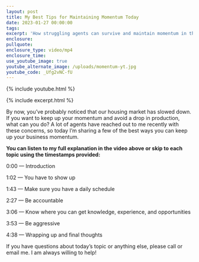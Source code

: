 ```yaml
---
layout: post
title: My Best Tips for Maintaining Momentum Today
date: 2023-01-27 00:00:00
tags:
excerpt: 'How struggling agents can survive and maintain momentum in this market. '
enclosure:
pullquote:
enclosure_type: video/mp4
enclosure_time:
use_youtube_image: true
youtube_alternate_image: /uploads/momentum-yt.jpg
youtube_code: _Ufg2vNC-fU
---
```

{% include youtube.html %}

{% include excerpt.html %}

By now, you’ve probably noticed that our housing market has slowed down. If you want to keep up your momentum and avoid a drop in production, what can you do? A lot of agents have reached out to me recently with these concerns, so today I’m sharing a few of the best ways you can keep up your business momentum.

**You can listen to my full explanation in the video above or skip to each topic using the timestamps provided:**

0:00 — Introduction

1:02 — You have to show up

1:43 — Make sure you have a daily schedule

2:27 — Be accountable

3:06 — Know where you can get knowledge, experience, and opportunities

3:53 — Be aggressive

4:38 — Wrapping up and final thoughts

If you have questions about today’s topic or anything else, please call or email me. I am always willing to help!